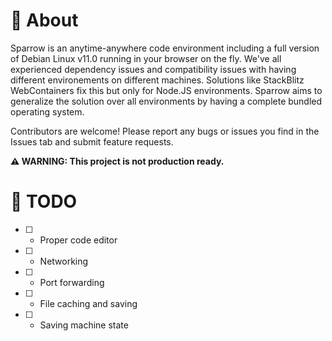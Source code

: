 # 📖 About

Sparrow is an anytime-anywhere code environment including a full version of Debian Linux v11.0 running in your browser on the fly. We've all experienced dependency issues and compatibility issues with having different environements on different machines. Solutions like StackBlitz WebContainers fix this but only for Node.JS environments. Sparrow aims to generalize the solution over all environments by having a complete bundled operating system.

Contributors are welcome! Please report any bugs or issues you find in the Issues tab and submit feature requests.

**⚠ WARNING: This project is not production ready.**

# 📝 TODO

- [ ] - Proper code editor
- [ ] - Networking
- [ ] - Port forwarding
- [ ] - File caching and saving
- [ ] - Saving machine state
